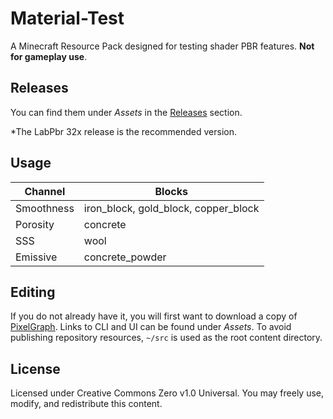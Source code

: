 # Material-Test
A Minecraft Resource Pack designed for testing shader PBR features. **Not for gameplay use**.

## Releases
You can find them under _Assets_ in the [Releases](https://github.com/null511/MCRP-Material-Test/releases) section.

\*The LabPbr 32x release is the recommended version.

## Usage

|Channel|Blocks|
|-|-|
|Smoothness|iron_block, gold_block, copper_block|
|Porosity|concrete|
|SSS|wool|
|Emissive|concrete_powder|

## Editing

If you do not already have it, you will first want to download a copy of [PixelGraph](https://github.com/null511/PixelGraph/releases). Links to CLI and UI can be found under _Assets_. To avoid publishing repository resources, `~/src` is used as the root content directory.

## License
Licensed under Creative Commons Zero v1.0 Universal. You may freely use, modify, and redistribute this content.

